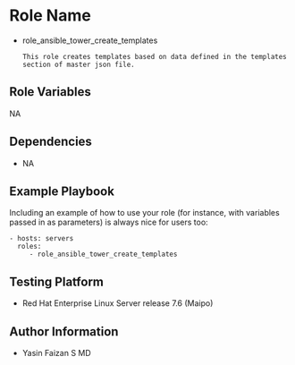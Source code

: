 Role Name
=========

- role_ansible_tower_create_templates

      This role creates templates based on data defined in the templates section of master json file.

Role Variables
--------------

NA

Dependencies
------------

- NA

Example Playbook
----------------

Including an example of how to use your role (for instance, with variables passed in as parameters) is always nice for users too:

    - hosts: servers
      roles:
         - role_ansible_tower_create_templates

Testing Platform
----------------

- Red Hat Enterprise Linux Server release 7.6 (Maipo)

Author Information
------------------

- Yasin Faizan S MD

